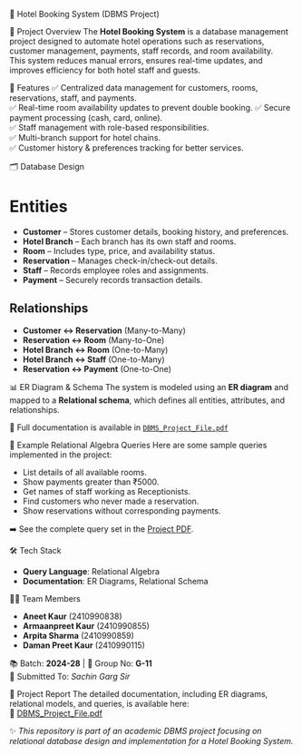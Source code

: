 🏨 Hotel Booking System (DBMS Project)

📌 Project Overview
The **Hotel Booking System** is a database management project designed to automate hotel operations such as reservations, customer management, payments, staff records, and room availability.  
This system reduces manual errors, ensures real-time updates, and improves efficiency for both hotel staff and guests.


🚀 Features
✅ Centralized data management for customers, rooms, reservations, staff, and payments.  
✅ Real-time room availability updates to prevent double booking.
✅ Secure payment processing (cash, card, online).  
✅ Staff management with role-based responsibilities.  
✅ Multi-branch support for hotel chains.  
✅ Customer history & preferences tracking for better services.


🗂️ Database Design
# Entities
- **Customer** – Stores customer details, booking history, and preferences.  
- **Hotel Branch** – Each branch has its own staff and rooms.  
- **Room** – Includes type, price, and availability status.  
- **Reservation** – Manages check-in/check-out details.  
- **Staff** – Records employee roles and assignments.  
- **Payment** – Securely records transaction details.  

## Relationships
- **Customer ↔ Reservation** (Many-to-Many)  
- **Reservation ↔ Room** (Many-to-One)  
- **Hotel Branch ↔ Room** (One-to-Many)  
- **Hotel Branch ↔ Staff** (One-to-Many)  
- **Reservation ↔ Payment** (One-to-One)  


📊 ER Diagram & Schema
The system is modeled using an **ER diagram** and mapped to a **Relational schema**, which defines all entities, attributes, and relationships.

📄 Full documentation is available in [`DBMS_Project_File.pdf`](./DBMS_Project_File.pdf)  


🔎 Example Relational Algebra Queries
Here are some sample queries implemented in the project:

- List details of all available rooms.  
- Show payments greater than ₹5000.  
- Get names of staff working as Receptionists.  
- Find customers who never made a reservation.  
- Show reservations without corresponding payments.  

➡️ See the complete query set in the [Project PDF](./DBMS_Project_File.pdf).


🛠️ Tech Stack
- **Query Language**: Relational Algebra  
- **Documentation**: ER Diagrams, Relational Schema  


👩‍💻 Team Members
- **Aneet Kaur** (2410990838)  
- **Armaanpreet Kaur** (2410990855)  
- **Arpita Sharma** (2410990859)  
- **Daman Preet Kaur** (2410990115)  

📚 Batch: **2024-28** | 👥 Group No: **G-11**  
📌 Submitted To: *Sachin Garg Sir*  


📄 Project Report
The detailed documentation, including ER diagrams, relational models, and queries, is available here:  
📑 [DBMS_Project_File.pdf](./DBMS_Project_File.pdf)

✨ *This repository is part of an academic DBMS project focusing on relational database design and implementation for a Hotel Booking System.*  
